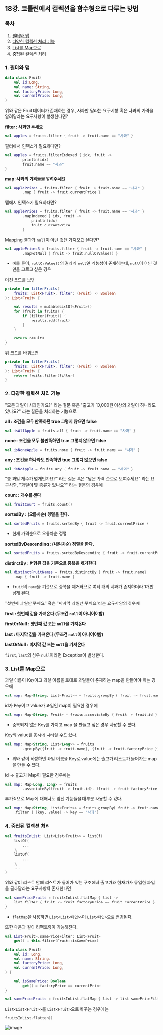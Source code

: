 ## 18강. 코틀린에서 컬렉션을 함수형으로 다루는 방법

### 목차

1. [필터와 맵](#1-필터와-맵)
2. [다양한 컬렉션 처리 기능](#2-다양한-컬렉션-처리-기능)
3. [List를 Map으로](#3-list를-map으로)
4. [중첩된 컬렉션 처리](#4-중첩된-컬렉션-처리)

### 1. 필터와 맵

```kotlin
data class Fruit(
    val id:Long,
    val name: String,
    val factoryPrice: Long,
    val currentPrice: Long,
)
```

위와 같은 Fruit 데이터가 존재하는 경우, 사과만 달라는 요구사항 혹은 사과의 가격을 알려달라는 요구사항이 발생한다면?

**filter : 사과만 주세요**

```kotlin
val apples = fruits.filter { fruit -> fruit.name == "사과" }
```

필터에서 인덱스가 필요하다면?

```kotlin
val apples = fruits.filterIndexed { idx, fruit ->
        println(idx)
        fruit.name == "사과"
}
```

**map :사과의 가격들을 알려주세요**

```kotlin
val applePrices = fruits.filter { fruit -> fruit.name == "사과" }
        .map { fruit -> fruit.currentPrice }
```

맵에서 인덱스가 필요하다면?

```kotlin
val applePrices = fruits.filter { fruit -> fruit.name == "사과" }
        .mapIndexed { idx, fruit ->
            println(idx)
            fruit.currentPrice
        }
```

Mapping 결과가 `null`이 아닌 것만 가져오고 싶다면?

```kotlin
val applePrices3 = fruits.filter { fruit -> fruit.name == "사과" }
        .mapNotNull { fruit -> fruit.nullOrValue() }
```
- 예를 들어, `nullOrValue()`의 결과가 `null`일 가능성이 존재하는데, `null`이 아닌 것만을 고르고 싶은 경우

이전 코드를 보면

```kotlin
private fun filterFruits(
    fruits: List<Fruit>, filter: (Fruit) -> Boolean
): List<Fruit> {

    val results = mutableListOf<Fruit>()
    for (fruit in fruits) {
        if (filter(fruit)) {
            results.add(fruit)
        }
    }

    return results
}
```

위 코드를 바꿔보면

```kotlin
private fun filterFruits(
    fruits: List<Fruit>, filter: (Fruit) -> Boolean
): List<Fruit> {
    return fruits.filter(filter)
}
```

### 2. 다양한 컬렉션 처리 기능

"모든 과일이 사과인가요?" 라는 질문 혹은 "출고가 10,000원 이상의 과일이 하나라도 있나요?" 라는 질문을 처리하는 기능으로

**all : 조건을 모두 만족하면 true 그렇지 않으면 false**

```kotlin
val isAllApple = fruits.all { fruit -> fruit.name == "사과" }
```

**none : 조건을 모두 불만족하면 true 그렇지 않으면 false**

```kotlin
val isNoneApple = fruits.none { fruit -> fruit.name == "사과" }
```

**any : 조건을 하나라도 만족하면 true 그렇지 않으면 false**

```kotlin
val isNoApple = fruits.any { fruit -> fruit.name == "사과" }
```

"총 과일 개수가 몇개인가요?" 라는 질문 혹은 "낮은 가격 순으로 보여주세요" 라는 요구사항, "과일이 몇 종류가 있나요?" 라는 질문의 경우에

**count : 개수를 센다**

```kotlin
val fruitCount = fruits.count()
```

**sortedBy : (오름차순) 정렬을 한다.**

```kotlin
val sortedFruits = fruits.sortedBy { fruit -> fruit.currentPrice }
```
- 현재 가격순으로 오름차순 정렬

**sortedByDescending : (내림차순) 정렬을 한다.**

```kotlin
val sortedFruits = fruits.sortedByDescending { fruit -> fruit.currentPrice }
```

**distinctBy : 변형된 값을 기준으로 중복을 제거한다**

```kotlin
val distinctFruitNames = fruits.distinctBy { fruit -> fruit.name}
    .map { fruit -> fruit.name }
```
- `fruit`의 `name`을 기준으로 중복을 제거하므로 여러 개의 사과가 존재하더라 1개만 남게 된다.


"첫번째 과일만 주세요" 혹은 "마지막 과일만 주세요"라는 요구사항의 경우에

**first : 첫번째 값을 가져온다 (무조건 `null`이 아니어야함)**

**firstOrNull : 첫번째 값 또는 `null`을 가져온다**

**last : 마지막 값을 가져온다 (무조건 `null`이 아니어야함)**

**lastOrNull : 마지막 값 또는 `null`을 가져온다**

`first`, `last`의 경우 `null`이라면 Exception이 발생한다. 

### 3. List를 Map으로

과일 이름이 Key이고 과일 이름을 토대로 과일들이 존재하는 map을 만들어야 하는 경우에

```kotlin
val map: Map<String, List<Fruit>> = fruits.groupBy { fruit -> fruit.name }
```

id가 Key이고 value가 과일인 map이 필요한 경우에

```kotlin
val map: Map<String, Fruit> = fruits.associateBy { fruit -> fruit.id }
```
- 중복되지 않은 Key를 가지고 map 을 만들고 싶은 경우 사용할 수 있다.

Key와 value를 동시에 처리할 수도 있다.

```kotlin
val map: Map<String, List<Long>> = fruits
        .groupBy({fruit -> fruit.name}, {fruit -> fruit.factoryPrice })
```
- 위와 같이 작성하면 과일 이름을 Key로 value에는 출고가 리스트가 들어가는 map을 만들 수 있다.

id -> 출고가 Map이 필요한 경우에는

```kotlin
val map: Map<Long, Long> = fruits
        .associateBy({fruit -> fruit.id}, {fruit -> fruit.factoryPrice })
```

추가적으로 Map에 대해서도 앞선 기능들을 대부분 사용할 수 있다.

```kotlin
val map: Map<String, List<Fruit>> = fruits.groupBy{ fruit -> fruit.name }
    .filter { (key, value) -> key == "사과"}
```

### 4. 중첩된 컬렉션 처리

```kotlin
val fruitsInList: List<List<Fruit>> = listOf(
    listOf(
        ...
    ),
    listOf(
        ...
    ),
    ...
)
```

위와 같이 리스트 안에 리스트가 들어가 있는 구조에서 출고가와 현재가가 동일한 과일을 골라달라는 요구사항이 존재한다면

```kotlin
val samePriceFruits = fruitsInList.flatMap { list -> 
    list.filter { fruit -> fruit.factoryPrice == fruit.currentPrice }
}
```
- `flatMap`을 사용하면 `List<List<타입>>`이 `List<타입>`으로 변경된다.

또한 다음과 같이 리팩토링이 가능해진다.

```kotlin
val List<Fruit>.samePriceFilter: List<Fruit>
    get() = this.filter(Fruit::isSamePrice)

data class Fruit(
    val id: Long,
    val name: String,
    val factoryPrice: Long,
    val currentPrice: Long,
) {
    
    val isSamePrice: Boolean
        get() = factoryPrice == currentPrice
}

val samePriceFruits = fruitsInList.flatMap { list -> list.samePriceFilter }
```

`List<List<Fruit>>`를 `List<Fruit>`으로 바꾸는 경우에는

```kotlin
fruitsInList.flatten()
```

![image](https://github.com/yoon-youngjin/java-to-kotlin-starter-guide/assets/83503188/9776fb2c-aff6-46ca-a2c5-3461e2907ac6)
